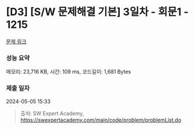 # [D3] [S/W 문제해결 기본] 3일차 - 회문1 - 1215 

[문제 링크](https://swexpertacademy.com/main/code/problem/problemDetail.do?contestProbId=AV14QpAaAAwCFAYi) 

### 성능 요약

메모리: 23,716 KB, 시간: 109 ms, 코드길이: 1,681 Bytes

### 제출 일자

2024-05-05 15:33



> 출처: SW Expert Academy, https://swexpertacademy.com/main/code/problem/problemList.do